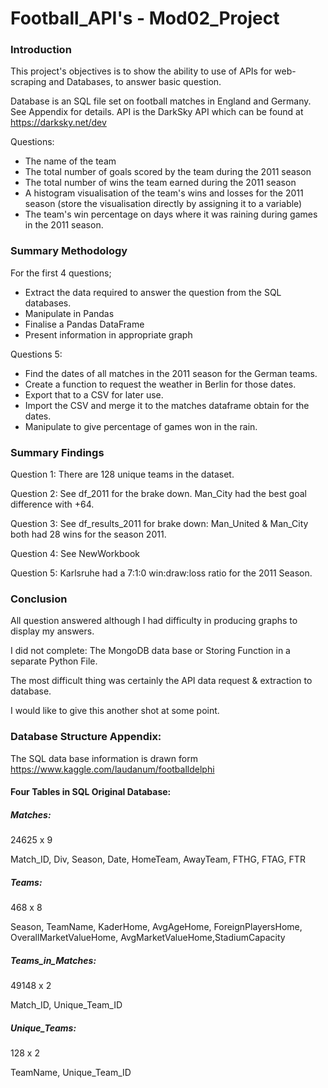 # Football_API's - Mod02_Project

### Introduction

This project's objectives is to show the ability to use of APIs for web-scraping and Databases, to answer basic question.

Database is an SQL file set on football matches in England and Germany. See Appendix for details.
API is the DarkSky API which can be found at https://darksky.net/dev

Questions:
* The name of the team
* The total number of goals scored by the team during the 2011 season
* The total number of wins the team earned during the 2011 season
* A histogram visualisation of the team's wins and losses for the 2011 season (store the visualisation directly by assigning it to a variable)
* The team's win percentage on days where it was raining during games in the 2011 season.

### Summary Methodology

For the first 4 questions;
* Extract the data required to answer the question from the SQL databases.
* Manipulate in Pandas
* Finalise a Pandas DataFrame
* Present information in appropriate graph

Questions 5:
* Find the dates of all matches in the 2011 season for the German teams.
* Create a function to request the weather in Berlin for those dates.
* Export that to a CSV for later use.
* Import the CSV and merge it to the matches dataframe obtain for the dates.
* Manipulate to give percentage of games won in the rain.

### Summary Findings
Question 1:
There are 128 unique teams in the dataset.

Question 2:
See df_2011 for the brake down.
Man_City had the best goal difference with +64.

Question 3:
See df_results_2011 for brake down:
Man_United & Man_City both had 28 wins for the season 2011.

Question 4:
See NewWorkbook

Question 5:
Karlsruhe had a 7:1:0 win:draw:loss ratio for the 2011 Season.

### Conclusion
All question answered although I had difficulty in producing graphs to display my answers.

I did not complete: The MongoDB data base or Storing Function in a separate Python File.

The most difficult thing was certainly the API data request & extraction to database.

I would like to give this another shot at some point.  

### Database Structure Appendix:

The SQL data base information is drawn form https://www.kaggle.com/laudanum/footballdelphi

#### Four Tables in SQL Original Database:

##### Matches:	            
24625 x 9

Match_ID, Div, Season, Date, HomeTeam, AwayTeam, FTHG, FTAG, FTR

##### Teams:	              
468	x 8

Season, TeamName, KaderHome, AvgAgeHome, ForeignPlayersHome, OverallMarketValueHome, AvgMarketValueHome,StadiumCapacity

##### Teams_in_Matches:
49148 x 2

Match_ID, Unique_Team_ID

##### Unique_Teams:
128 x 2

TeamName, Unique_Team_ID
